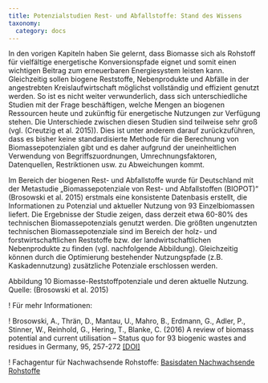 ```yaml
---
title: Potenzialstudien Rest- und Abfallstoffe: Stand des Wissens
taxonomy:
  category: docs
---
```


In den vorigen Kapiteln haben Sie gelernt, dass Biomasse sich als Rohstoff für vielfältige energetische Konversionspfade eignet und somit einen wichtigen Beitrag zum erneuerbaren Energiesystem leisten kann. Gleichzeitig sollen biogene Reststoffe, Nebenprodukte und Abfälle in der angestrebten Kreislaufwirtschaft möglichst vollständig und effizient genutzt werden. So ist es nicht weiter verwunderlich, dass sich unterschiedliche Studien mit der Frage beschäftigen, welche Mengen an biogenen Ressourcen heute und zukünftig für energetische Nutzungen zur Verfügung stehen. Die Unterschiede zwischen diesen Studien sind teilweise sehr groß (vgl. (Creutzig et al. 2015)). Dies ist unter anderem darauf zurückzuführen, dass es bisher keine standardisierte Methode für die Berechnung von Biomassepotenzialen gibt und es daher aufgrund der uneinheitlichen Verwendung von Begriffszuordnungen, Umrechnungsfaktoren, Datenquellen, Restriktionen usw. zu Abweichungen kommt. 

Im Bereich der biogenen Rest- und Abfallstoffe wurde für Deutschland mit der Metastudie „Biomassepotenziale von Rest- und Abfallstoffen (BIOPOT)“ (Brosowski et al. 2015) erstmals eine konsistente Datenbasis erstellt, die Informationen zu Potenzial und aktueller Nutzung von 93 Einzelbiomassen liefert. Die Ergebnisse der Studie zeigen, dass derzeit etwa 60-80% des technischen Biomassepotenzials genutzt werden. Die größten ungenutzten technischen Biomassepotenziale sind im Bereich der holz- und forstwirtschaftlichen Reststoffe bzw. der landwirtschaftlichen Nebenprodukte zu finden (vgl. nachfolgende Abbildung). Gleichzeitig können durch die Optimierung bestehender Nutzungspfade (z.B. Kaskadennutzung) zusätzliche Potenziale erschlossen werden. 

Abbildung 10 Biomasse-Reststoffpotenziale und deren aktuelle Nutzung. Quelle: (Brosowski et al. 2015)

! Für mehr Informationen: 

! Brosowski, A., Thrän, D., Mantau, U., Mahro, B., Erdmann, G., Adler, P., Stinner, W., Reinhold, G., Hering, T., Blanke, C. (2016) A review of biomass potential and current utilisation – Status quo for 93 biogenic wastes and residues in Germany, 95, 257-272 [[DOI]](https://doi.org/10.1016/j.biombioe.2016.10.017)

! Fachagentur für Nachwachsende Rohstoffe: [Basisdaten Nachwachsende Rohstoffe](https://basisdaten.fnr.de/)
